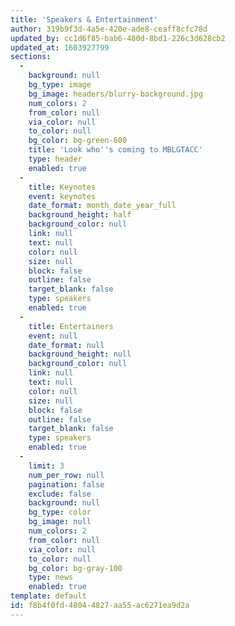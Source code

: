 ```yaml
---
title: 'Speakers & Entertainment'
author: 319b9f3d-4a5e-420e-ade8-ceaff8cfc78d
updated_by: cc1d6f85-bab6-480d-8bd1-226c3d628cb2
updated_at: 1603927799
sections:
  -
    background: null
    bg_type: image
    bg_image: headers/blurry-background.jpg
    num_colors: 2
    from_color: null
    via_color: null
    to_color: null
    bg_color: bg-green-600
    title: 'Look who''s coming to MBLGTACC'
    type: header
    enabled: true
  -
    title: Keynotes
    event: keynotes
    date_format: month_date_year_full
    background_height: half
    background_color: null
    link: null
    text: null
    color: null
    size: null
    block: false
    outline: false
    target_blank: false
    type: speakers
    enabled: true
  -
    title: Entertainers
    event: null
    date_format: null
    background_height: null
    background_color: null
    link: null
    text: null
    color: null
    size: null
    block: false
    outline: false
    target_blank: false
    type: speakers
    enabled: true
  -
    limit: 3
    num_per_row: null
    pagination: false
    exclude: false
    background: null
    bg_type: color
    bg_image: null
    num_colors: 2
    from_color: null
    via_color: null
    to_color: null
    bg_color: bg-gray-100
    type: news
    enabled: true
template: default
id: f8b4f0fd-4804-4827-aa55-ac6271ea9d2a
---
```

